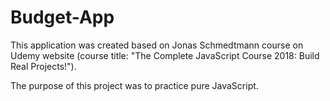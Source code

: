 # Budget-App

This application was created based on Jonas Schmedtmann course on Udemy website (course title: "The Complete JavaScript Course 2018: Build Real Projects!").

The purpose of this project was to practice pure JavaScript.
